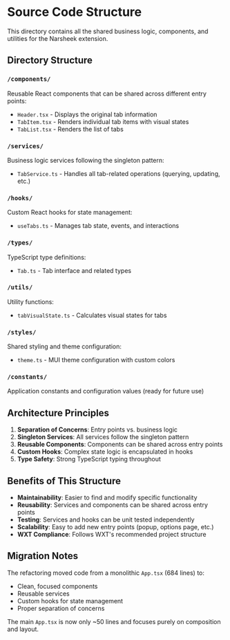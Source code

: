 # Source Code Structure

This directory contains all the shared business logic, components, and utilities for the Narsheek extension.

## Directory Structure

### `/components/`
Reusable React components that can be shared across different entry points:
- `Header.tsx` - Displays the original tab information
- `TabItem.tsx` - Renders individual tab items with visual states
- `TabList.tsx` - Renders the list of tabs

### `/services/`
Business logic services following the singleton pattern:
- `TabService.ts` - Handles all tab-related operations (querying, updating, etc.)

### `/hooks/`
Custom React hooks for state management:
- `useTabs.ts` - Manages tab state, events, and interactions

### `/types/`
TypeScript type definitions:
- `Tab.ts` - Tab interface and related types

### `/utils/`
Utility functions:
- `tabVisualState.ts` - Calculates visual states for tabs

### `/styles/`
Shared styling and theme configuration:
- `theme.ts` - MUI theme configuration with custom colors

### `/constants/`
Application constants and configuration values (ready for future use)

## Architecture Principles

1. **Separation of Concerns**: Entry points vs. business logic
2. **Singleton Services**: All services follow the singleton pattern
3. **Reusable Components**: Components can be shared across entry points
4. **Custom Hooks**: Complex state logic is encapsulated in hooks
5. **Type Safety**: Strong TypeScript typing throughout

## Benefits of This Structure

- **Maintainability**: Easier to find and modify specific functionality
- **Reusability**: Services and components can be shared across entry points
- **Testing**: Services and hooks can be unit tested independently
- **Scalability**: Easy to add new entry points (popup, options page, etc.)
- **WXT Compliance**: Follows WXT's recommended project structure

## Migration Notes

The refactoring moved code from a monolithic `App.tsx` (684 lines) to:
- Clean, focused components
- Reusable services
- Custom hooks for state management
- Proper separation of concerns

The main `App.tsx` is now only ~50 lines and focuses purely on composition and layout.
